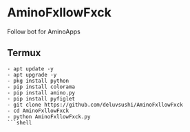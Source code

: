 # AminoFxllowFxck
Follow bot for AminoApps

## Termux
```shell
- apt update -y
- apt upgrade -y
- pkg install python
- pip install colorama
- pip install amino.py
- pip install pyfiglet
- git clone https://github.com/deluvsushi/AminoFxllowFxck
- cd AminoFxllowFxck
- python AminoFxllowFxck.py
```shell
